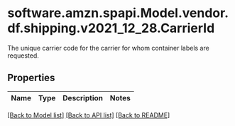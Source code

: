 # software.amzn.spapi.Model.vendor.df.shipping.v2021_12_28.CarrierId
The unique carrier code for the carrier for whom container labels are requested.

## Properties

Name | Type | Description | Notes
------------ | ------------- | ------------- | -------------

[[Back to Model list]](../README.md#documentation-for-models) [[Back to API list]](../README.md#documentation-for-api-endpoints) [[Back to README]](../README.md)


